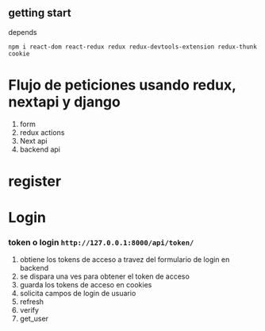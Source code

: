 
## getting start

depends

`npm i react-dom react-redux redux redux-devtools-extension redux-thunk cookie`


# Flujo de peticiones usando redux, nextapi y django

1. form   
2. redux actions 
3. Next api 
4. backend api 

# register



# Login 

### token o login `http://127.0.0.1:8000/api/token/`
   1. obtiene los tokens de acceso a travez del formulario de login en backend
   2. se dispara una ves para obtener el token de acceso
   3. guarda los tokens de acceso en cookies
   4. solicita campos de login de usuario
2. refresh 
3. verify
4. get_user